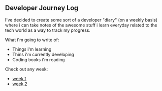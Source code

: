 ## Developer Journey Log

I've decided to create some sort of a developer "diary" (on a weekly basis) where i can take notes of the awesome stuff i learn everyday related to the tech world as a way to track my progress.

What i'm going to write of:
- Things i'm learning
- Thins i'm currently developing
- Coding books i'm reading

Check out any week:
- [week 1](https://github.com/Glazzes/DevJourney/tree/main/week1)
- [week 2](https://github.com/Glazzes/DevJourney/tree/main/week2)

